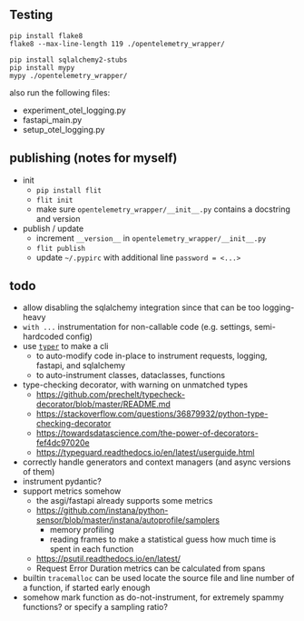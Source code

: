 ## Testing

```shell
pip install flake8
flake8 --max-line-length 119 ./opentelemetry_wrapper/

pip install sqlalchemy2-stubs
pip install mypy
mypy ./opentelemetry_wrapper/
```

also run the following files:

* experiment_otel_logging.py
* fastapi_main.py
* setup_otel_logging.py

## publishing (notes for myself)

* init
    * `pip install flit`
    * `flit init`
    * make sure `opentelemetry_wrapper/__init__.py` contains a docstring and version
* publish / update
    * increment `__version__` in `opentelemetry_wrapper/__init__.py`
    * `flit publish`
    * update `~/.pypirc` with additional line `password = <...>`


## todo

* allow disabling the sqlalchemy integration since that can be too logging-heavy
* `with ...` instrumentation for non-callable code (e.g. settings, semi-hardcoded config)
* use [`typer`](https://typer.tiangolo.com) to make a cli
  * to auto-modify code in-place to instrument requests, logging, fastapi, and sqlalchemy
  * to auto-instrument classes, dataclasses, functions
* type-checking decorator, with warning on unmatched types
    * https://github.com/prechelt/typecheck-decorator/blob/master/README.md
    * https://stackoverflow.com/questions/36879932/python-type-checking-decorator
    * https://towardsdatascience.com/the-power-of-decorators-fef4dc97020e
    * https://typeguard.readthedocs.io/en/latest/userguide.html
* correctly handle generators and context managers (and async versions of them)
* instrument pydantic?
* support metrics somehow
    * the asgi/fastapi already supports some metrics
    * https://github.com/instana/python-sensor/blob/master/instana/autoprofile/samplers
        * memory profiling
        * reading frames to make a statistical guess how much time is spent in each function
    * https://psutil.readthedocs.io/en/latest/
    * Request Error Duration metrics can be calculated from spans
* builtin `tracemalloc` can be used locate the source file and line number of a function, if started early enough
* somehow mark function as do-not-instrument, for extremely spammy functions? or specify a sampling ratio?
